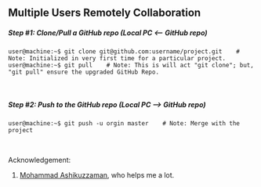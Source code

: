 ## Multiple Users Remotely Collaboration

##### Step #1: Clone/Pull a GitHub repo (Local PC <-- GitHub repo)
```console
user@machine:~$ git clone git@github.com:username/project.git    # Note: Initialized in very first time for a particular project.
user@machine:~$ git pull    # Note: This is will act "git clone"; but, "git pull" ensure the upgraded GitHub Repo.
```

&nbsp;
&nbsp;


##### Step #2: Push to the GitHub repo (Local PC --> GitHub repo)
```console
user@machine:~$ git push -u orgin master    # Note: Merge with the project
```

&nbsp;
&nbsp;
&nbsp;
&nbsp;

Acknowledgement:
1. [Mohammad Ashikuzzaman](https://github.com/ashikuzzaman-ar/), who helps me a lot.
